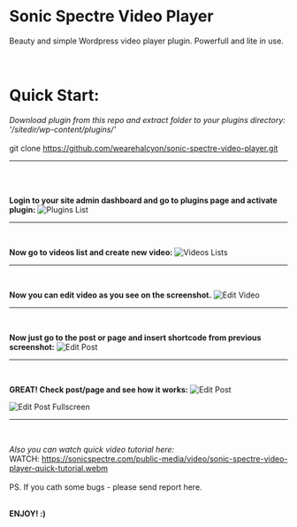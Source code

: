 **Sonic Spectre Video Player**
===
Beauty and simple Wordpress video player plugin. Powerfull and lite in use.
<br>
<br>
<br>

**Quick Start:**
===
*Download plugin from this repo and extract folder to your plugins directory: '/sitedir/wp-content/plugins/'*
<br>
<br>
git clone https://github.com/wearehalcyon/sonic-spectre-video-player.git
***
<br>
<br>

**Login to your site admin dashboard and go to plugins page and activate plugin:**
![Plugins List](https://sonicspectre.com/public-media/images/plugins-list.jpg)
***
<br>

**Now go to videos list and create new video:**
![Videos Lists](https://sonicspectre.com/public-media/images/videos-list.jpg)
***
<br>

**Now you can edit video as you see on the screenshot.**
![Edit Video](https://sonicspectre.com/public-media/images/edit-video.jpg)
***
<br>

**Now just go to the post or page and insert shortcode from previous screenshot:**
![Edit Post](https://sonicspectre.com/public-media/images/edit-post.jpg)
***
<br>

**GREAT! Check post/page and see how it works:**
![Edit Post](https://sonicspectre.com/public-media/images/how-it-works.jpg)
<br>

![Edit Post Fullscreen](https://sonicspectre.com/public-media/images/how-it-works-fullscreen.jpg)
***
<br>

*Also you can watch quick video tutorial here:*
<br>
WATCH: https://sonicspectre.com/public-media/video/sonic-spectre-video-player-quick-tutorial.webm
<br>
<br>
PS. If you cath some bugs - please send report here.
<br>
<br>

**ENJOY! :)**